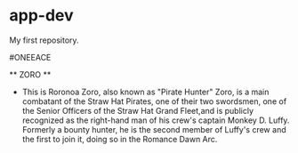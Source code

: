 # app-dev
My first repository.

 #ONEEACE

 ** ZORO **
 * This is Roronoa Zoro, also known as "Pirate Hunter" Zoro, is a main combatant of the Straw Hat Pirates, one of their two swordsmen, one of the Senior Officers of the Straw Hat Grand Fleet,and is publicly recognized as the right-hand man of his crew's captain Monkey D. Luffy. Formerly a bounty hunter, he is the second member of Luffy's crew and the first to join it, doing so in the Romance Dawn Arc.
